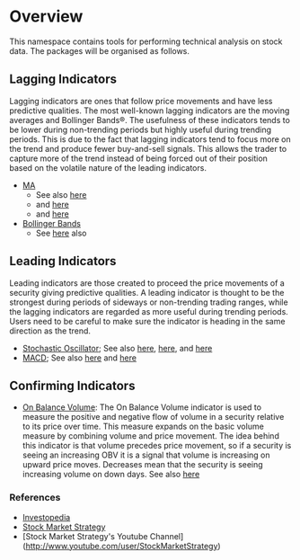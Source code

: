 
# Overview

This namespace contains tools for performing technical analysis on stock data. The packages will be organised as follows.


## Lagging Indicators

Lagging indicators are ones that follow price movements and have less predictive qualities. The most well-known lagging indicators are the moving averages and Bollinger Bands®. The usefulness of these indicators tends to be lower during non-trending periods but highly useful during trending periods. This is due to the fact that lagging indicators tend to focus more on the trend and produce fewer buy-and-sell signals. This allows the trader to capture more of the trend instead of being forced out of their position based on the volatile nature of the leading indicators.

- [MA](https://www.stock-market-strategy.com/tutorials/moving-averages-ma)
  - See also [here](https://stockcharts.com/school/doku.php?id=chart_school:technical_indicators:moving_averages)
  - and [here](http://www.youtube.com/watch?v=L3EzXzofRtI) 
  - and [here](http://www.youtube.com/watch?v=zRD9Ob9yCvs)
- [Bollinger Bands](http://www.stock-market-strategy.com/education/technical-analysis/bollinger-bands/)
  - See [here](http://www.stock-market-strategy.com/education/technical-analysis/bollinger-bands/) also

## Leading Indicators

Leading indicators are those created to proceed the price movements of a security giving predictive qualities. A leading indicator is thought to be the strongest during periods of sideways or non-trending trading ranges, while the lagging indicators are regarded as more useful during trending periods. Users need to be careful to make sure the indicator is heading in the same direction as the trend.

- [Stochastic Oscillator](http://www.stock-market-strategy.com/education/technical-analysis/stochastic); See also [here](http://www.youtube.com/watch?v=1TBZlB2xKUE), [here](http://www.youtube.com/watch?v=88n-a3rUmJQ), and [here](http://stockcharts.com/school/doku.php?id=chart_school:technical_indicators:stochastic_oscillator)
- [MACD](http://www.stock-market-strategy.com/education/technical-analysis/moving-average-convergence-divergence-macd/); See also [here](http://www.youtube.com/watch?v=L-cB_zZcpks) and [here](http://www.youtube.com/watch?v=UfQtU4Vl4JQ)


## Confirming Indicators

- [On Balance Volume](http://www.investopedia.com/university/indicator_oscillator/ind_osc2.asp): The On Balance Volume indicator is used to measure the positive and negative flow of volume in a security relative to its price over time. This measure expands on the basic volume measure by combining volume and price movement. The idea behind this indicator is that volume precedes price movement, so if a security is seeing an increasing OBV it is a signal that volume is increasing on upward price moves. Decreases mean that the security is seeing increasing volume on down days. See also [here](http://stockcharts.com/school/doku.php?id=chart_school:technical_indicators:on_balance_volume)


### References

- [Investopedia](http://www.investopedia.com)
- [Stock Market Strategy](http://www.stock-market-strategy.com)
- [Stock Market Strategy's Youtube Channel] (http://www.youtube.com/user/StockMarketStrategy)
